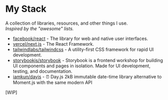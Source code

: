 # My Stack

A collection of libraries, resources, and other things I use.  
*Inspired by the "awesome" lists.*

- [facebook/react](https://github.com/facebook/react) - The library for web and native user interfaces.
- [vercel/next.js](https://github.com/vercel/next.js) - The React Framework.
- [tailwindlabs/tailwindcss](https://github.com/tailwindlabs/tailwindcss) - A utility-first CSS framework for rapid UI development.
- [storybookjs/storybook](https://github.com/storybookjs/storybook) - Storybook is a frontend workshop for building UI components and pages in isolation. Made for UI development, testing, and documentation.
- [iamkun/dayjs](https://github.com/iamkun/dayjs/) - ⏰ Day.js 2kB immutable date-time library alternative to Moment.js with the same modern API

[WIP]
